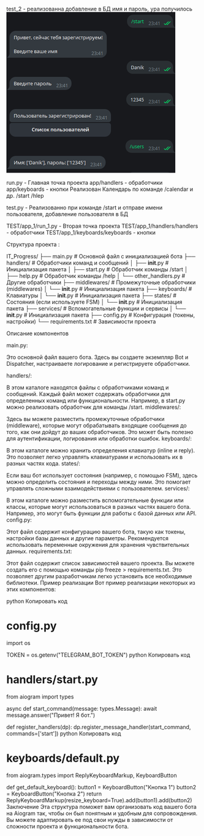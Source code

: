 test_2 - реализованна добавление в БД имя и пароль, ура получилось ![img.png](img.png)



run.py - Главная точка проекта
app/handlers - обработчики
app/keyboards - кнопки
Реализован Календарь по команде /calendar и др. /start /hlep

test.py - Реализованно при команде /start
и отправе имени пользователя,
добавление пользователя в БД

TEST/app_1/run_1.py - Вторая точка проекта
TEST/app_1/handlers/handlers - обработчики
TEST/app_1/keyboards/keyboards - кнопки








Структура проекта :

IT_Progress/
├── main.py                # Основной файл с инициализацией бота
├── handlers/             # Обработчики команд и сообщений
│   ├── __init__.py       # Инициализация пакета
│   ├── start.py          # Обработчик команды /start
│   ├── help.py           # Обработчик команды /help
│   └── other_handlers.py # Другие обработчики
├── middlewares/          # Промежуточные обработчики (middlewares)
│   └── __init__.py       # Инициализация пакета
├── keyboards/            # Клавиатуры
│   └── __init__.py       # Инициализация пакета
├── states/               # Состояния (если используете FSM)
│   └── __init__.py       # Инициализация пакета
├── services/             # Вспомогательные функции и сервисы
│   └── __init__.py       # Инициализация пакета
├── config.py             # Конфигурация (токены, настройки)
└── requirements.txt      # Зависимости проекта


Описание компонентов

main.py:

Это основной файл вашего бота. Здесь вы создаете экземпляр Bot и Dispatcher, 
настраиваете логирование и регистрируете обработчики.


handlers/:

В этом каталоге находятся файлы с обработчиками команд и сообщений.
Каждый файл может содержать обработчики для определенных команд или функциональности.
Например, в start.py можно реализовать обработчик для команды /start.
middlewares/:

Здесь вы можете разместить промежуточные обработчики (middleware), которые могут обрабатывать входящие сообщения до того, как они дойдут до ваших обработчиков.
Это может быть полезно для аутентификации, логирования или обработки ошибок.
keyboards/:

В этом каталоге можно хранить определения клавиатур (inline и reply).
Это позволяет легко управлять клавиатурами и использовать их в разных частях кода.
states/:

Если ваш бот использует состояния (например, с помощью FSM), здесь можно определить состояния и переходы между ними.
Это помогает управлять сложными взаимодействиями с пользователем.
services/:

В этом каталоге можно разместить вспомогательные функции или классы, которые могут использоваться в разных частях вашего бота.
Например, это могут быть функции для работы с базой данных или API.
config.py:

Этот файл содержит конфигурацию вашего бота, такую как токены, настройки базы данных и другие параметры.
Рекомендуется использовать переменные окружения для хранения чувствительных данных.
requirements.txt:

Этот файл содержит список зависимостей вашего проекта. Вы можете создать его с помощью команды pip freeze > requirements.txt.
Это позволяет другим разработчикам легко установить все необходимые библиотеки.
Пример реализации
Вот пример реализации некоторых из этих компонентов:

python
Копировать код
# config.py
import os

TOKEN = os.getenv("TELEGRAM_BOT_TOKEN")
python
Копировать код
# handlers/start.py
from aiogram import types

async def start_command(message: types.Message):
    await message.answer("Привет! Я бот.")

def register_handlers(dp):
    dp.register_message_handler(start_command, commands=['start'])
python
Копировать код
# keyboards/default.py
from aiogram.types import ReplyKeyboardMarkup, KeyboardButton

def get_default_keyboard():
    button1 = KeyboardButton("Кнопка 1")
    button2 = KeyboardButton("Кнопка 2")
    return ReplyKeyboardMarkup(resize_keyboard=True).add(button1).add(button2)
Заключение
Эта структура поможет вам организовать код вашего бота на Aiogram так, чтобы он был понятным и удобным для сопровождения. Вы можете адаптировать ее под свои нужды в зависимости от сложности проекта и функциональности бота.





